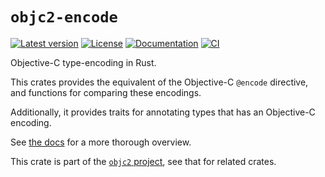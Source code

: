 # `objc2-encode`

[![Latest version](https://badgen.net/crates/v/objc2-encode)](https://crates.io/crates/objc2-encode)
[![License](https://badgen.net/badge/license/MIT/blue)](https://github.com/madsmtm/objc2/blob/master/LICENSE.txt)
[![Documentation](https://docs.rs/objc2-encode/badge.svg)](https://docs.rs/objc2-encode/)
[![CI](https://github.com/madsmtm/objc2/actions/workflows/ci.yml/badge.svg)](https://github.com/madsmtm/objc2/actions/workflows/ci.yml)

Objective-C type-encoding in Rust.

This crates provides the equivalent of the Objective-C `@encode` directive,
and functions for comparing these encodings.

Additionally, it provides traits for annotating types that has an Objective-C
encoding.

See [the docs](https://docs.rs/objc2-encode/) for a more thorough overview.

This crate is part of the [`objc2` project](https://github.com/madsmtm/objc2),
see that for related crates.
